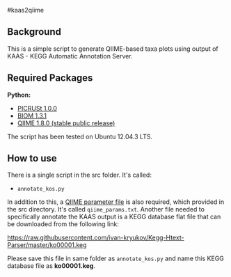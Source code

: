 #kaas2qiime

Background
------

This is a simple script to generate QIIME-based taxa plots using output of KAAS - KEGG Automatic Annotation Server. 

Required Packages
------

**Python:**

- [PICRUSt 1.0.0](http://picrust.github.io/picrust/install.html#install)
- [BIOM 1.3.1](http://biom-format.org/)
- [QIIME 1.8.0 (stable public release)](https://github.com/qiime/qiime-deploy)

The script has been tested on Ubuntu 12.04.3 LTS.

How to use
------

There is a single script in the src folder. It's called:

- ```annotate_kos.py```

In addition to this, a [QIIME parameter file](http://qiime.org/documentation/qiime_parameters_files.html) is also required, which provided in the src directory. It's called ```qiime_params.txt```. Another file needed to specifically annotate the KAAS output is a KEGG database flat file that can be downloaded from the following link:

https://raw.githubusercontent.com/ivan-kryukov/Kegg-Htext-Parser/master/ko00001.keg

Please save this file in same folder as ```annotate_kos.py``` and name this KEGG database file as **ko00001.keg**.
